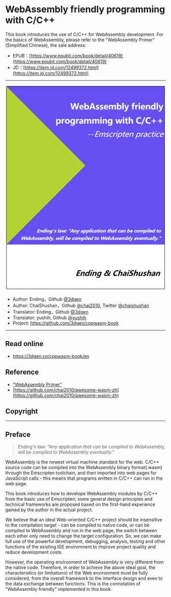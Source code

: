 #  WebAssembly friendly programming with C/C++

This book introduces the use of C/C++ for WebAssembly development. For the basics of WebAssembly, please refer to the "WebAssembly Primer"(Simplified Chinese), the sale address:

- EPUB：[https://www.epubit.com/book/detail/40619](https://www.epubit.com/book/detail/40619)
- JD：[https://item.jd.com/12499372.html](https://item.jd.com/12499372.html)

----

![](cover.png)

- Author: Ending，Github [@3dgen](https://github.com/3dgen)
- Author: ChaiShushan，Github [@chai2010](https://github.com/chai2010), Twitter [@chaishushan](https://twitter.com/chaishushan)
- Translator: Ending，Github [@3dgen](https://github.com/3dgen)
- Translator: yushih, Github [@yushih](https://github.com/yushih)
- Project: https://github.com/3dgen/cppwasm-book

----

## Read online

- https://3dgen.cn/cppwasm-book/en

## Reference

- ["WebAssembly Primer"](https://www.epubit.com/book/detail/40619)
- [https://github.com/chai2010/awesome-wasm-zh](https://github.com/chai2010/awesome-wasm-zh)

## Copyright

----

## Preface

> *Ending's law: "Any application that can be compiled to WebAssembly, will be compiled to WebAssembly eventually."*

WebAssembly is the newest virtual machine standard for the web. C/C++ source code can be compiled into the WebAssembly binary format(.wasm) through the Emscripten toolchain, and then imported into web pages for JavaScript calls - this means that programs written in C/C++ can run in the web page.

This book introduces how to develope WebAssembly modules by C/C++ from the basic use of Emscripten; some general design principles and technical frameworks are proposed based on the first-hand experience gained by the author in the actual project.

We believe that an ideal Web-oriented C/C++ project should be insensitive to the compilation target - can be compiled to native code, or can be compiled to WebAssembly and run in the web page, the switch between each other only need to change the target configuration. So, we can make full use of the powerful development, debugging, analysis, testing and other functions of the existing IDE environment to improve project quality and reduce development costs.

However, the operating environment of WebAssembly is very different from the native code. Therefore, in order to achieve the above ideal goal, the characteristics (or limitations) of the Web environment must be fully considered, from the overall framework to the interface design and even to the data exchange between functions. This is the connotation of "WebAssembly friendly" implemented in this book.

